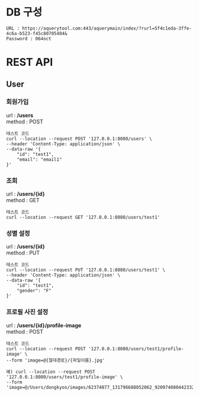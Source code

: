 # DB 구성
<pre><code>URL : https://aquerytool.com:443/aquerymain/index/?rurl=5f4c1eda-3ffe-4c6a-b523-f45c80705404&
Password : 064oct
</code></pre>

# REST API
## User
### 회원가입  
url : **/users**  
method : POST  
<pre><code>테스트 코드  
curl --location --request POST '127.0.0.1:8080/users' \
--header 'Content-Type: application/json' \
--data-raw '{
    "id": "test1",
    "email": "email1"
}'</code></pre>

### 조회  
url : **/users/{id}**  
method : GET  
<pre><code>테스트 코드  
curl --location --request GET '127.0.0.1:8080/users/test1'</code></pre>

### 성별 설정  
url : **/users/{id}**  
method : PUT  
<pre><code>테스트 코드  
curl --location --request PUT '127.0.0.1:8080/users/test1' \
--header 'Content-Type: application/json' \
--data-raw '{
    "id": "test1",
    "gender": "F"
}'</code></pre>

### 프로필 사진 설정  
url : **/users/{id}/profile-image**  
method : POST  
<pre><code>테스트 코드  
curl --location --request POST '127.0.0.1:8080/users/test1/profile-image' \
--form 'image=@{절대경로}/{파일이름}.jpg'</code></pre>
<pre><code>예) curl --location --request POST '127.0.0.1:8080/users/test1/profile-image' \
--form 'image=@/Users/dongkyoo/images/62374877_131796688052062_9209740804423327880_n.jpg'</code></pre>
